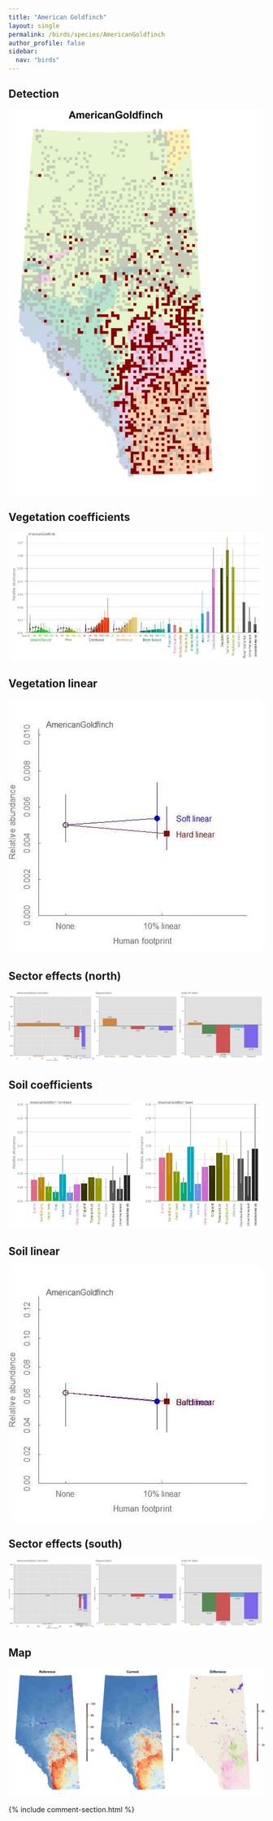 ```yaml
---
title: "American Goldfinch"
layout: single
permalink: /birds/species/AmericanGoldfinch
author_profile: false
sidebar:
  nav: "birds"
---
```


<h2>Detection</h2>

![](/assets/images/birds/AmericanGoldfinch/det.jpg)

<h2>Vegetation coefficients</h2>

![](/assets/images/birds/AmericanGoldfinch/veghf.jpg)

<h2>Vegetation linear</h2>

![](/assets/images/birds/AmericanGoldfinch/lin-north.jpg)

<h2>Sector effects (north)</h2>

![](/assets/images/birds/AmericanGoldfinch/sector-north.jpg)

<h2>Soil coefficients</h2>

![](/assets/images/birds/AmericanGoldfinch/soilhf.jpg)

<h2>Soil linear</h2>

![](/assets/images/birds/AmericanGoldfinch/lin-south.jpg)

<h2>Sector effects (south)</h2>

![](/assets/images/birds/AmericanGoldfinch/sector-south.jpg)

<h2>Map</h2>

![](/assets/images/birds/AmericanGoldfinch/map.jpg)

{% include comment-section.html %}
